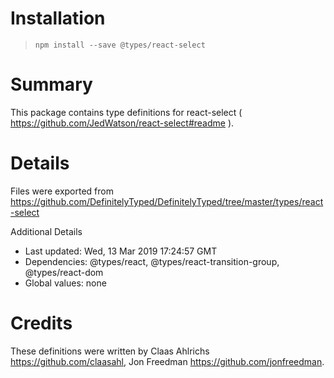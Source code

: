 # Installation
> `npm install --save @types/react-select`

# Summary
This package contains type definitions for react-select ( https://github.com/JedWatson/react-select#readme ).

# Details
Files were exported from https://github.com/DefinitelyTyped/DefinitelyTyped/tree/master/types/react-select

Additional Details
 * Last updated: Wed, 13 Mar 2019 17:24:57 GMT
 * Dependencies: @types/react, @types/react-transition-group, @types/react-dom
 * Global values: none

# Credits
These definitions were written by Claas Ahlrichs <https://github.com/claasahl>, Jon Freedman <https://github.com/jonfreedman>.

